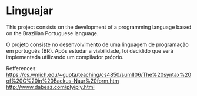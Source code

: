 # Linguajar

This project consists on the development of a programming language based on the Brazilian Portuguese language. 

O projeto consiste no desenvolvimento de uma linguagem de programação em português (BR). Após estudar a viabilidade, foi decidido que será implementada utilizando um compilador próprio.

Refferences:<br>
https://cs.wmich.edu/~gupta/teaching/cs4850/sumII06/The%20syntax%20of%20C%20in%20Backus-Naur%20form.htm<br>
http://www.dabeaz.com/ply/ply.html
